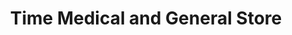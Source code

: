 ---
title: "Time Medical and General Store"
url: /karachi/time-medical-and-general-store/
shop: general
---